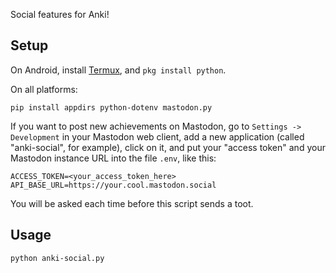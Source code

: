 Social features for Anki!

## Setup

On Android, install [Termux](https://f-droid.org/en/packages/com.termux/), and `pkg install python`.

On all platforms:

```
pip install appdirs python-dotenv mastodon.py
```

If you want to post new achievements on Mastodon, go to `Settings -> Development` in your Mastodon web client, add a new application (called "anki-social", for example), click on it, and put your "access token" and your Mastodon instance URL into the file `.env`, like this:

```
ACCESS_TOKEN=<your_access_token_here>
API_BASE_URL=https://your.cool.mastodon.social
```

You will be asked each time before this script sends a toot.

## Usage

```
python anki-social.py
```
